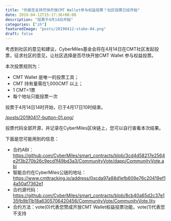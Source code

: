 ```yaml
---
title: "你是否支持尽快开放CMT Wallet参与权益投票？社区投票已经开始"
date: 2019-04-12T15:17:36+08:00
description: "投票于4月14日开始"
categories: ["zh"]
featuredImage: "posts/20190412-stake-04.png"
draft: false
---
```


考虑到社区的意见和建议，CyberMiles基金会将在4月14日在CMT社区发起投票，征求社区的意见，让社区选择是否尽快开放CMT Wallet 参与权益投票。

本次投票规则为：

* CMT Wallet 是唯一的投票工具；
* CMT 持有量需在1,000CMT 以上；
* 1 CMT=1票
* 每个地址只能投票一次


投票于4月14日14时开始，已于4月17日10时结束。

[/posts/20190417-button-01.png/](http://cmtvote.codeislaw.co/vote.html?contract=0xcda97a88d1efb609e76c20419ef14a50af7362e1) 

投票代码全部开源，并记录在CyberMiles区块链上，您可以自行查看本次结果。

下面是您可能用到的信息：

* 合约ABI：<https://github.com/CyberMiles/smart_contracts/blob/3cd4d58217e2564e2f3b270b26c9ecd1f49bd3a3/CommunityVote/dapp/CommunityVote.abi>
* 智能合约在CyberMiles公链的地址：<https://www.cmttracking.io/address/0xcda97a88d1efb609e76c20419ef14a50af7362e1>
* 合约源代码：<https://github.com/CyberMiles/smart_contracts/blob/8cb40a65d2c37e135fb9b11b18a6305706420456/CommunityVote/CommunityVote.lity>
* 合约方法：vote(0)代表您赞成开放CMT Wallet权益投票功能，vote(1)代表您不支持


